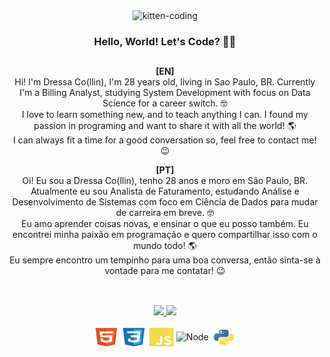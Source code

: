 <div align="center">
  <img height = "250em" alt="kitten-coding" src="https://user-images.githubusercontent.com/64043921/132112039-6660f9f6-a225-4fb8-a909-abb96d86e99a.gif">
  <h3>Hello, World! Let's Code? 🐱‍💻</h3>
</div>

##

<div id="aboutme" align="center">
  <p><b>[EN]</b><br>Hi! I'm Dressa Co(llin), I'm 28 years old, living in Sao Paulo, BR. Currently I'm a Billing Analyst, studying System Development with focus on Data Science for a career switch. 🤓<br>
  I love to learn something new, and to teach anything I can. I found my passion in programing and want to share it with all the world! 🌎<br>
  I can always fit a time for a good conversation so, feel free to contact me! 😉</p>
  
  <p><b>[PT]</b><br>Oi! Eu sou a Dressa Co(llin), tenho 28 anos e moro em São Paulo, BR. Atualmente eu sou Analista de Faturamento, estudando Análise e Desenvolvimento de Sistemas com foco em Ciência de Dados para mudar de carreira em breve. 🤓<br>
  Eu amo aprender coisas novas, e ensinar o que eu posso também. Eu encontrei minha paixão em programação e quero compartilhar isso com o mundo todo! 🌎<br>
  Eu sempre encontro um tempinho para uma boa conversa, então sinta-se à vontade para me contatar! 😉</p>
</div>

##

 <div id="stats" align="center"><br>
  <a href="https://github.com/dressaco">
  <img height="150em" src="https://github-readme-stats.vercel.app/api?username=dressaco&show_icons=true&theme=dracula&include_all_commits=true&count_private=true"/>
  <img height="150em" src="https://github-readme-stats.vercel.app/api/top-langs/?username=dressaco&layout=compact&langs_count=7&theme=dracula"/></a>
</div>

<div id="techs" style="display: inline_block" align="center"><br>
  <img align="center" alt="HTML" height="30" width="40" src="https://raw.githubusercontent.com/devicons/devicon/master/icons/html5/html5-original.svg">
  <img align="center" alt="CSS" height="30" width="40" src="https://raw.githubusercontent.com/devicons/devicon/master/icons/css3/css3-original.svg">  
  <img align="center" alt="Js" height="30" width="40" src="https://raw.githubusercontent.com/devicons/devicon/master/icons/javascript/javascript-plain.svg">
  <img align="center" alt="Node" height="30" width="40" src="https://cdn.jsdelivr.net/gh/devicons/devicon/icons/nodejs/nodejs-original.svg">
  <img align="center" alt="Python" height="30" width="40" src="https://raw.githubusercontent.com/devicons/devicon/master/icons/python/python-original.svg">
</div>

<div id="socialmedia" style="display: inline_block" align="center">
  <!--<a href="" target="_blank"><img src="https://img.shields.io/badge/YouTube-FF0000?style=for-the-badge&logo=youtube&logoColor=white"></a>
  <a href="https://www.instagram.com/dressa.co/" target="_blank"><img src="https://img.shields.io/badge/-Instagram-%23E4405F?style=for-the-badge&logo=instagram&logoColor=white"></a>
  <a href="https://www.twitch.tv/dressaco_" target="_blank"><img src="https://img.shields.io/badge/Twitch-9146FF?style=for-the-badge&logo=twitch&logoColor=white"></a>
  <a href="https://www.linkedin.com/in/andressamalta/" target="_blank"><img src="https://img.shields.io/badge/-LinkedIn-%230077B5?style=for-the-badge&logo=linkedin&logoColor=white"></a>-->
</div>
